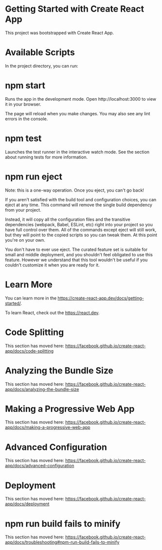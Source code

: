 # Getting Started with Create React App
This project was bootstrapped with Create React App.
# Available Scripts
In the project directory, you can run:
# npm start
Runs the app in the development mode.
Open http://localhost:3000 to view it in your browser.

The page will reload when you make changes.
You may also see any lint errors in the console.
# npm test
Launches the test runner in the interactive watch mode.
See the section about running tests for more information.
# npm run eject
Note: this is a one-way operation. Once you eject, you can't go back!

If you aren't satisfied with the build tool and configuration choices, you can eject at any time. This command will remove the single build dependency from your project.

Instead, it will copy all the configuration files and the transitive dependencies (webpack, Babel, ESLint, etc) right into your project so you have full control over them. All of the commands except eject will still work, but they will point to the copied scripts so you can tweak them. At this point you're on your own.

You don't have to ever use eject. The curated feature set is suitable for small and middle deployment, and you shouldn't feel obligated to use this feature. However we understand that this tool wouldn't be useful if you couldn't customize it when you are ready for it.
# Learn More
You can learn more in the https://create-react-app.dev/docs/getting-started/.

To learn React, check out the https://react.dev.
# Code Splitting
This section has moved here: https://facebook.github.io/create-react-app/docs/code-splitting

# Analyzing the Bundle Size

This section has moved here: https://facebook.github.io/create-react-app/docs/analyzing-the-bundle-size
 # Making a Progressive Web App

This section has moved here: https://facebook.github.io/create-react-app/docs/making-a-progressive-web-app
# Advanced Configuration

This section has moved here: https://facebook.github.io/create-react-app/docs/advanced-configuration
# Deployment

This section has moved here: https://facebook.github.io/create-react-app/docs/deployment
# npm run build fails to minify

This section has moved here: https://facebook.github.io/create-react-app/docs/troubleshooting#npm-run-build-fails-to-minify
